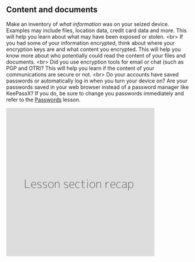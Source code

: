
## Content and documents

Make an inventory of *what information* was on your seized device. Examples may include files, location data, credit card data and more. This will help you learn about what may have been exposed or stolen.
&lt;br&gt;
If you had some of your information encrypted, think about where your encryption keys are and what content you encrypted. This will help you know more about who potentially could read the content of your files and documents.
&lt;br&gt;
Did you use encryption tools for email or chat (such as PGP and OTR)? This will help you learn if the content of your communications are secure or not.
&lt;br&gt;
Do your accounts have saved passwords or automatically log in when you turn your device on? Are your passwords saved in your web browser instead of a password manager like KeePassX? If you do, be sure to change you passwords immediately and refer to the [Passwords](en/topics/understand-4-digisec/2-passwords/1-intro.md) lesson.

![](recap.png)
